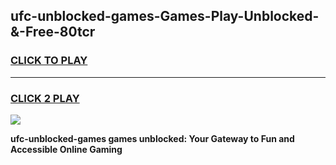 
## ufc-unblocked-games-Games-Play-Unblocked-&-Free-80tcr
<h3>
<a href="https://premium76.site?title=ufc-unblocked-games&ref=24A">CLICK TO PLAY</a></h3>
<hr>

<h3>
<a href="https://premium76.site?title=ufc-unblocked-games&ref=24A">CLICK 2 PLAY</a>
  
</h3>

<a href="https://premium76.site?title=ufc-unblocked-games&ref=24A"><img src="https://clearcache.store/games.png"></a>


**ufc-unblocked-games games unblocked: Your Gateway to Fun and Accessible Online Gaming**
